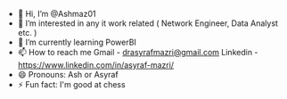 - 👋 Hi, I’m @Ashmaz01
- 👀 I’m interested in any it work related ( Network Engineer, Data Analyst etc. )
- 🌱 I’m currently learning PowerBI
- 📫 How to reach me
Gmail - drasyrafmazri@gmail.com
Linkedin - https://www.linkedin.com/in/asyraf-mazri/
- 😄 Pronouns: Ash or Asyraf
- ⚡ Fun fact: I'm good at chess

<!---
Ashmaz01/Ashmaz01 is a ✨ special ✨ repository because its `README.md` (this file) appears on your GitHub profile.
You can click the Preview link to take a look at your changes.
--->
